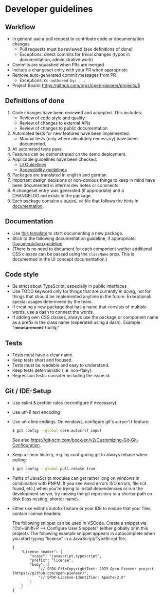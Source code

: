 # Developer guidelines

## Workflow

- In general use a pull request to contribute code or documentation changes
    - Pull requests must be reviewed (see definitions of done)
    - Exceptions: direct commits for trivial changes (typos in documentation, administrative work)
- Commits are squashed when PRs are merged
- Include a changeset entry with your PR when appropriate
- Remove auto-generated commit messages from PR
    - Exceptions: `Co-authored-by: ...`
- Project Board: <https://github.com/orgs/open-pioneer/projects/5>

## Definitions of done

1. Code changes have been reviewed and accepted.
   This includes:
    - Review of code style and quality
    - Review of changes to external APIs
    - Review of changes to public documentation
2. Automated tests for new features have been implemented.
    - Manual tests (only where absolutely necessary) have been documented.
3. All automated tests pass.
4. Features can be demonstrated on the demo deployment.
5. Applicable guidelines have been checked:
    - [UI Guidelines](UI.md)
    - [Accessibility guidelines](A11y.md)
6. Packages are translated in english and german.
7. Important design decisions or non-obvious things to keep in mind
   have been documented in internal dev notes or comments.
8. A changeset entry was generated (if appropriate) and a CHANGELOG.md exists in the package.
9. Each package contains a `README.md` file that follows the hints in [documentation](#documentation).

## Documentation

- Use [this template](../templates/package-README.md) to start documenting a new package.
- Stick to the following documentation guideline, if appropriate: [Documentation guideline](https://developers.google.com/style/highlights)
- (There is no need to document for each component wether additional CSS classes can be passed using the `className` prop. This is documented in the UI concept documentation.)

## Code style

- Be strict about TypeScript, especially in public interfaces
- Use TODO keyword only for things that are currently in doing, not for things that should be implemented anytime in the future. Exceptional: special usages determined by the team.
- If creating a new package that has a name that consists of multiple words, use a dash to connect the words.
- If adding own CSS classes, always use the package or component name as a prefix in the class name (seperated using a dash). Example: "<b>measurement-</b>tooltip"

## Tests

- Tests must have a clear name.
- Keep tests short and focused.
- Tests must be readable and easy to understand.
- Keep tests deterministic (i.e. non-flaky).
- Regression tests: consider including the issue id.

## Git / IDE-Setup

- Use eslint & prettier rules (reconfigure if necessary)
- Use utf-8 text encoding
- Use unix line endings. On windows, configure git's `autocrlf` feature:

    ```bash
    $ git config --global core.autocrlf input
    ```

    See also <https://git-scm.com/book/en/v2/Customizing-Git-Git-Configuration>.

- Keep a linear history, e.g. by configuring git to always rebase when pulling:

    ```bash
    $ git config --global pull.rebase true
    ```

- Paths of JavaScript modules can get rather long on windows in combination with PNPM.
  If you see weird errors (I/O errors, file not found, etc.) when you're trying to install dependencies
  or run the development server, try moving the git repository to a shorter path on disk (less nesting, shorter name).

- Either use eslint's autofix feature or your IDE to ensure that your files contain license headers.

    The following snippet can be used in VSCode.
    Create a snippet via "Ctrl+Shift+P --> Configure User Snippets" (either globally or in this project).
    The following example snippet appears in autocomplete when you start typing "license" in a JavaScript/TypeScript file:

    ```jsonc
    {
        "License header": {
            "scope": "javascript,typescript",
            "prefix": "license",
            "body": [
                "// SPDX-FileCopyrightText: 2023 Open Pioneer project (https://github.com/open-pioneer)",
                "// SPDX-License-Identifier: Apache-2.0"
            ]
        }
    }
    ```

